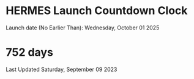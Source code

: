 # HERMES Launch Countdown Clock

Launch date (No Earlier Than): Wednesday, October 01 2025
# 752 days

Last Updated Saturday, September 09 2023